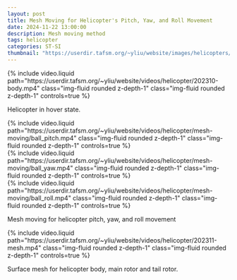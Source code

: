 ```yaml
---
layout: post
title: Mesh Moving for Helicopter's Pitch, Yaw, and Roll Movement
date: 2024-11-22 13:00:00
description: Mesh moving method
tags: helicopter
categories: ST-SI
thumbnail: "https://userdir.tafsm.org/~yliu/website/images/helicopters/mesh-moving/ball-pitch.png"
---
```


<div class="row mt-3 justify-content-center">
    <div class="col-sm-6 mt-3 mt-md-0">
        {% include video.liquid path="https://userdir.tafsm.org/~yliu/website/videos/helicopter/202310-body.mp4" class="img-fluid rounded z-depth-1" class="img-fluid rounded z-depth-1" controls=true %}
    </div>
</div>

Helicopter in hover state.

<div class="row mt-3 justify-content-center">
    <div class="col-sm-6 mt-3 mt-md-0">
        {% include video.liquid path="https://userdir.tafsm.org/~yliu/website/videos/helicopter/mesh-moving/ball_pitch.mp4" class="img-fluid rounded z-depth-1" class="img-fluid rounded z-depth-1" controls=true %}
    </div>
</div>

<div class="row mt-3 justify-content-center">
    <div class="col-sm-6 mt-3 mt-md-0">
        {% include video.liquid path="https://userdir.tafsm.org/~yliu/website/videos/helicopter/mesh-moving/ball_yaw.mp4" class="img-fluid rounded z-depth-1" class="img-fluid rounded z-depth-1" controls=true %}
    </div>
</div>

<div class="row mt-3 justify-content-center">
    <div class="col-sm-6 mt-3 mt-md-0">
        {% include video.liquid path="https://userdir.tafsm.org/~yliu/website/videos/helicopter/mesh-moving/ball_roll.mp4" class="img-fluid rounded z-depth-1" class="img-fluid rounded z-depth-1" controls=true %}
    </div>
</div>

Mesh moving for helicopter pitch, yaw, and roll movement

<div class="row mt-3 justify-content-center">
    <div class="col-sm-6 mt-3 mt-md-0">
        {% include video.liquid path="https://userdir.tafsm.org/~yliu/website/videos/helicopter/202311-mesh.mp4" class="img-fluid rounded z-depth-1" class="img-fluid rounded z-depth-1" controls=true %}
    </div>
</div>

Surface mesh for helicopter body, main rotor and tail rotor.
